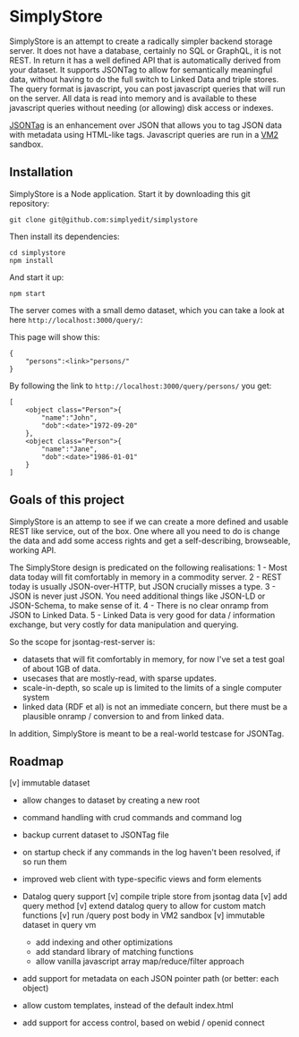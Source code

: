 # SimplyStore

SimplyStore is an attempt to create a radically simpler backend storage server. It does not have a database, certainly no SQL or GraphQL, it is not REST. In return it has a well defined API that is automatically derived from your dataset. It supports JSONTag to allow for semantically meaningful data, without having to do the full switch to Linked Data and triple stores. The query format is javascript, you can post javascript queries that will run on the server. All data is read into memory and is available to these javascript queries without needing (or allowing) disk access or indexes.

[JSONTag](https://github.com/poef/jsontag) is an enhancement over JSON that allows you to tag JSON data with metadata using HTML-like tags.
Javascript queries are run in a [VM2](https://www.npmjs.com/package/vm2) sandbox.


## Installation

SimplyStore is a Node application. Start it by downloading this git repository:

```shell
git clone git@github.com:simplyedit/simplystore
```

Then install its dependencies:

```shell
cd simplystore
npm install
```

And start it up:

```shell
npm start 
```

The server comes with a small demo dataset, which you can take a look at here `http://localhost:3000/query/`:

This page will show this:

```
{
    "persons":<link>"persons/"
}
```

By following the link to `http://localhost:3000/query/persons/` you get:

```
[
    <object class="Person">{
        "name":"John",
        "dob":<date>"1972-09-20"
    },
    <object class="Person">{
        "name":"Jane",
        "dob":<date>"1986-01-01"
    }
]
```

## Goals of this project

SimplyStore is an attemp to see if we can create a more defined and usable REST like service, out of the box. One where all you need to do is change the data and add some access rights and get a self-describing, browseable, working API.

The SimplyStore design is predicated on the following realisations:
1 - Most data today will fit comfortably in memory in a commodity server.
2 - REST today is usually JSON-over-HTTP, but JSON crucially misses a <link> type.
3 - JSON is never just JSON. You need additional things like JSON-LD or JSON-Schema, to make sense of it. 
4 - There is no clear onramp from JSON to Linked Data.
5 - Linked Data is very good for data / information exchange, but very costly for data manipulation and querying.

So the scope for jsontag-rest-server is:
- datasets that will fit comfortably in memory, for now I've set a test goal of about 1GB of data.
- usecases that are mostly-read, with sparse updates.
- scale-in-depth, so scale up is limited to the limits of a single computer system
- linked data (RDF et al) is not an immediate concern, but there must be a plausible onramp / conversion to and from linked data.

In addition, SimplyStore is meant to be a real-world testcase for JSONTag.

## Roadmap

[v] immutable dataset
- allow changes to dataset by creating a new root
- command handling with crud commands and command log
- backup current dataset to JSONTag file
- on startup check if any commands in the log haven't been resolved, if so run them

- improved web client with type-specific views and form elements

- Datalog query support
  [v] compile triple store from jsontag data
  [v] add query method
  [v] extend datalog query to allow for custom match functions
  [v] run /query post body in VM2 sandbox
  [v] immutable dataset in query vm
  - add indexing and other optimizations
  - add standard library of matching functions
  - allow vanilla javascript array map/reduce/filter approach

- add support for metadata on each JSON pointer path (or better: each object)
- allow custom templates, instead of the default index.html
- add support for access control, based on webid / openid connect

